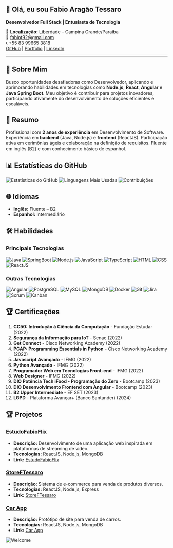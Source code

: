 ## 👋 Olá, eu sou Fabio Aragão Tessaro

**Desenvolvedor Full Stack | Entusiasta de Tecnologia**

📍 **Localização:** Liberdade – Campina Grande/Paraíba  
📧 [fabiot92@gmail.com](mailto:fabiot92@gmail.com)  
📞 +55 83 99665 3818  
[GitHub](https://github.com/kippeer) | [Portfólio](https://fabiotessaro.vercel.app/) | [LinkedIn](https://www.linkedin.com/in/fabio-aragao-496a32190/)

---

## 🚀 Sobre Mim

Busco oportunidades desafiadoras como Desenvolvedor, aplicando e aprimorando habilidades em tecnologias como **Node.js**, **React**, **Angular** e **Java Spring Boot**. Meu objetivo é contribuir para projetos inovadores, participando ativamente do desenvolvimento de soluções eficientes e escaláveis.

## 💼 Resumo

Profissional com **2 anos de experiência** em Desenvolvimento de Software. Experiência em **backend** (Java, Node.js) e **frontend** (ReactJS). Participação ativa em cerimônias ágeis e colaboração na definição de requisitos. Fluente em inglês (B2) e com conhecimento básico de espanhol.

## 📊 Estatísticas do GitHub

![Estatísticas do GitHub](https://github-readme-stats.vercel.app/api?username=kippeer&show_icons=true&hide_title=true&count_private=true&theme=radical)
![Linguagens Mais Usadas](https://github-readme-stats.vercel.app/api/top-langs/?username=kippeer&layout=compact&theme=radical)
![Contribuições](https://github-readme-streak-stats.herokuapp.com/?user=kippeer&theme=radical)
## 🌐 Idiomas

- **Inglês:** Fluente – B2
- **Espanhol:** Intermediário

## 🛠️ Habilidades

### Principais Tecnologias

![Java](https://img.shields.io/badge/Java-007396?style=flat&logo=java&logoColor=white)
![SpringBoot](https://img.shields.io/badge/SpringBoot-6DB33F?style=flat&logo=spring&logoColor=white)
![Node.js](https://img.shields.io/badge/Node.js-339933?style=flat&logo=node.js&logoColor=white)
![JavaScript](https://img.shields.io/badge/JavaScript-F7DF1E?style=flat&logo=javascript&logoColor=black)
![TypeScript](https://img.shields.io/badge/TypeScript-3178C6?style=flat&logo=typescript&logoColor=white)
![HTML](https://img.shields.io/badge/HTML-E34F26?style=flat&logo=html5&logoColor=white)
![CSS](https://img.shields.io/badge/CSS-1572B6?style=flat&logo=css3&logoColor=white)
![ReactJS](https://img.shields.io/badge/React-61DAFB?style=flat&logo=react&logoColor=black)

### Outras Tecnologias

![Angular](https://img.shields.io/badge/Angular-E23237?style=flat&logo=angular&logoColor=white)
![PostgreSQL](https://img.shields.io/badge/PostgreSQL-336791?style=flat&logo=postgresql&logoColor=white)
![MySQL](https://img.shields.io/badge/MySQL-4479A1?style=flat&logo=mysql&logoColor=white)
![MongoDB](https://img.shields.io/badge/MongoDB-47A248?style=flat&logo=mongodb&logoColor=white)
![Docker](https://img.shields.io/badge/Docker-2496ED?style=flat&logo=docker&logoColor=white)
![Git](https://img.shields.io/badge/Git-F05032?style=flat&logo=git&logoColor=white)
![Jira](https://img.shields.io/badge/Jira-0052CC?style=flat&logo=jira&logoColor=white)
![Scrum](https://img.shields.io/badge/Scrum-3e5f8a?style=flat&logo=scrum&logoColor=white)
![Kanban](https://img.shields.io/badge/Kanban-0079BF?style=flat&logo=kanban&logoColor=white)

## 🏆 Certificações

1. **CC50: Introdução à Ciência da Computação** - Fundação Estudar (2022)
2. **Segurança da Informação para IoT** - Senac (2022)
3. **Get Connect** - Cisco Networking Academy (2022)
4. **PCAP: Programming Essentials in Python** - Cisco Networking Academy (2022)
5. **Javascript Avançado** - IFMG (2022)
6. **Python Avançado** - IFMG (2022)
7. **Programador Web em Tecnologias Front-end** - IFMG (2022)
8. **Web Designer** - IFMG (2022)
9. **DIO Potência Tech iFood - Programação do Zero** - Bootcamp (2023)
10. **DIO Desenvolvimento Frontend com Angular** - Bootcamp (2023)
11. **B2 Upper Intermediate** - EF SET (2023)
12. **LGPD** - Plataforma Avançar+ (Banco Santander) (2024)

## 🏆 Projetos

### **[EstudoFabioFlix](https://example.com)**
- **Descrição:** Desenvolvimento de uma aplicação web inspirada em plataformas de streaming de vídeo.
- **Tecnologias:** ReactJS, Node.js, MongoDB
- **Link:** [EstudoFabioFlix](https://estudofabioflix.vercel.app/)

### **[StoreFTessaro](https://example.com)**
- **Descrição:** Sistema de e-commerce para venda de produtos diversos.
- **Tecnologias:** ReactJS, Node.js, Express
- **Link:** [StoreFTessaro](https://storeftessaro.example.com)

### **[Car App](https://example.com)**
- **Descrição:** Protótipo de site para venda de carros.
- **Tecnologias:** ReactJS, Node.js, MongoDB
- **Link:** [Car App](https://carapp.example.com)

![Welcome](https://media.giphy.com/media/ZVik7pBtu9dNS/giphy.gif?cid=ecf05e47yjwzxfq2w12r6dinf4kfxhdgvmuzn3x4uqhb827d&ep=v1_gifs_search&rid=giphy.gif&ct=g)
